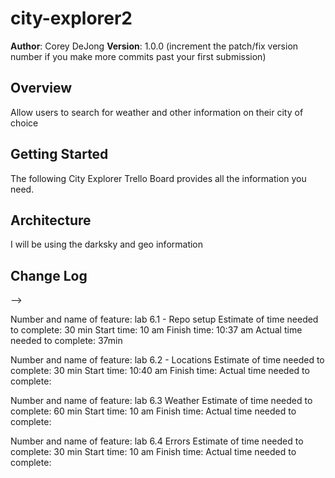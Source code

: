 # city-explorer2

**Author**: Corey DeJong
**Version**: 1.0.0 (increment the patch/fix version number if you make more commits past your first submission)

## Overview
<!-- Provide a high level overview of what this application is and why you are building it, beyond the fact that it's an assignment for this class. (i.e. What's your problem domain?) -->
Allow users to search for weather and other information on their city of choice

## Getting Started
<!-- What are the steps that a user must take in order to build this app on their own machine and get it running? -->
The following City Explorer Trello Board provides all the information you need.

## Architecture
<!-- Provide a detailed description of the application design. What technologies (languages, libraries, etc) you're using, and any other relevant design information. -->
I will be using the darksky and geo information

## Change Log
<!-- Use this area to document the iterative changes made to your application as each feature is successfully implemented. Use time stamps. Here's an examples:

01-01-2001 4:59pm - Application now has a fully-functional express server, with a GET route for the location resource.

## Credits and Collaborations
<!-- Give credit (and a link) to other people or resources that helped you build this application. -->
-->




Number and name of feature: lab 6.1 - Repo setup
Estimate of time needed to complete: 30 min
Start time: 10 am
Finish time: 10:37 am
Actual time needed to complete: 37min

Number and name of feature: lab 6.2 - Locations
Estimate of time needed to complete: 30 min
Start time: 10:40 am
Finish time: 
Actual time needed to complete: 

Number and name of feature: lab 6.3 Weather
Estimate of time needed to complete: 60 min
Start time: 10 am
Finish time: 
Actual time needed to complete: 

Number and name of feature: lab 6.4 Errors
Estimate of time needed to complete: 30 min
Start time: 10 am
Finish time: 
Actual time needed to complete: 